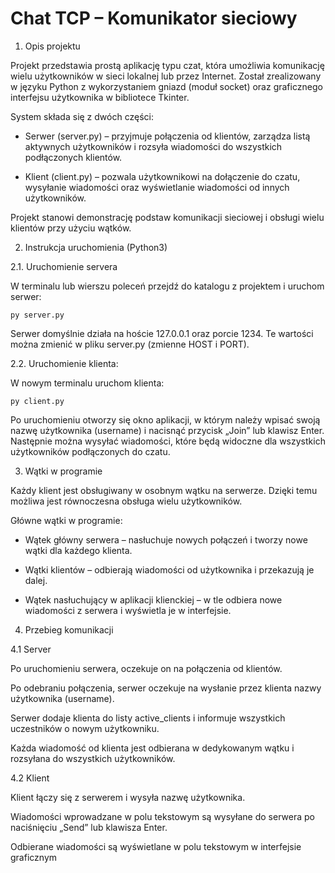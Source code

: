 # Chat TCP – Komunikator sieciowy

1. Opis projektu
   
Projekt przedstawia prostą aplikację typu czat, która umożliwia komunikację wielu użytkowników w sieci lokalnej lub przez Internet.
Został zrealizowany w języku Python z wykorzystaniem gniazd (moduł socket) oraz graficznego interfejsu użytkownika w bibliotece Tkinter.

System składa się z dwóch części:

* Serwer (server.py) – przyjmuje połączenia od klientów, zarządza listą aktywnych użytkowników i rozsyła wiadomości do wszystkich podłączonych klientów.

* Klient (client.py) – pozwala użytkownikowi na dołączenie do czatu, wysyłanie wiadomości oraz wyświetlanie wiadomości od innych użytkowników.

Projekt stanowi demonstrację podstaw komunikacji sieciowej i obsługi wielu klientów przy użyciu wątków.

2. Instrukcja uruchomienia (Python3)

2.1. Uruchomienie servera

W terminalu lub wierszu poleceń przejdź do katalogu z projektem i uruchom serwer:

    py server.py

Serwer domyślnie działa na hoście 127.0.0.1 oraz porcie 1234. Te wartości można zmienić w pliku server.py (zmienne HOST i PORT).

2.2. Uruchomienie klienta:

W nowym terminalu uruchom klienta:

    py client.py

Po uruchomieniu otworzy się okno aplikacji, w którym należy wpisać swoją nazwę użytkownika (username) i nacisnąć przycisk „Join” lub klawisz Enter.
Następnie można wysyłać wiadomości, które będą widoczne dla wszystkich użytkowników podłączonych do czatu.

3. Wątki w programie

Każdy klient jest obsługiwany w osobnym wątku na serwerze. Dzięki temu możliwa jest równoczesna obsługa wielu użytkowników.

Główne wątki w programie:

* Wątek główny serwera – nasłuchuje nowych połączeń i tworzy nowe wątki dla każdego klienta.

* Wątki klientów – odbierają wiadomości od użytkownika i przekazują je dalej.

* Wątek nasłuchujący w aplikacji klienckiej – w tle odbiera nowe wiadomości z serwera i wyświetla je w interfejsie.

4. Przebieg komunikacji

4.1 Server

Po uruchomieniu serwera, oczekuje on na połączenia od klientów.

Po odebraniu połączenia, serwer oczekuje na wysłanie przez klienta nazwy użytkownika (username).

Serwer dodaje klienta do listy active_clients i informuje wszystkich uczestników o nowym użytkowniku.

Każda wiadomość od klienta jest odbierana w dedykowanym wątku i rozsyłana do wszystkich użytkowników.

4.2 Klient

Klient łączy się z serwerem i wysyła nazwę użytkownika.

Wiadomości wprowadzane w polu tekstowym są wysyłane do serwera po naciśnięciu „Send” lub klawisza Enter.

Odbierane wiadomości są wyświetlane w polu tekstowym w interfejsie graficznym
